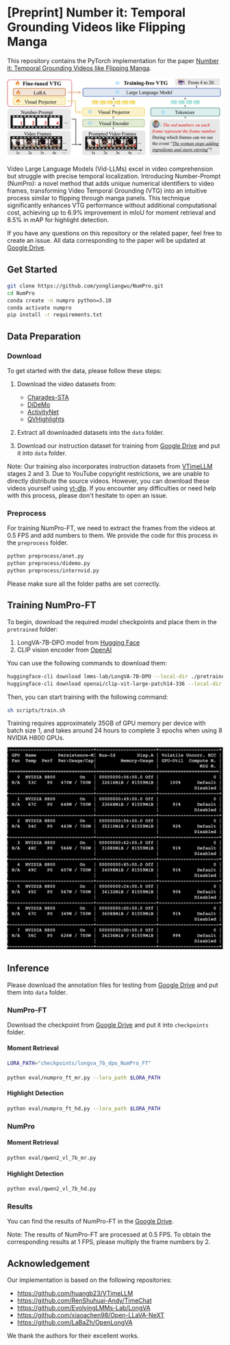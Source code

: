 # [Preprint] Number it: Temporal Grounding Videos like Flipping Manga
This repository contains the PyTorch implementation for the paper [Number it: Temporal Grounding Videos like Flipping Manga](https://arxiv.org/abs/2411.10332).

![Figure 1](./doc/method.png)

Video Large Language Models (Vid-LLMs) excel in video comprehension but struggle with precise temporal localization. Introducing Number-Prompt (NumPro): a novel method that adds unique numerical identifiers to video frames, transforming Video Temporal Grounding (VTG) into an intuitive process similar to flipping through manga panels. This technique significantly enhances VTG performance without additional computational cost, achieving up to 6.9% improvement in mIoU for moment retrieval and 8.5% in mAP for highlight detection.

If you have any questions on this repository or the related paper, feel free to create an issue. All data corresponding to the paper will be updated at [Google Drive](https://drive.google.com/drive/folders/13NYRDC87Uc4AqaT5FBHA7QkHV5OMl-v8?usp=sharing).

## Get Started
```bash
git clone https://github.com/yongliangwu/NumPro.git
cd NumPro
conda create -n numpro python=3.10
conda activate numpro
pip install -r requirements.txt
```
## Data Preparation
### Download
To get started with the data, please follow these steps:

1. Download the video datasets from:
   - [Charades-STA](http://vuchallenge.org/charades.html)
   - [DiDeMo](https://github.com/LisaAnne/TemporalLanguageRelease) 
   - [ActivityNet](http://activity-net.org/download.html)
   - [QVHighlights](https://github.com/jayleicn/moment_detr)

2. Extract all downloaded datasets into the `data` folder.

3. Download our instruction dataset for training from [Google Drive](https://drive.google.com/file/d/1X4VSdSpGEBeRDVGaZq6HsUjJxUj88jDc/view?usp=sharing) and put it into `data` folder.

Note: Our training also incorporates instruction datasets from [VTimeLLM](https://github.com/huangb23/VTimeLLM) stages 2 and 3. Due to YouTube copyright restrictions, we are unable to directly distribute the source videos. However, you can download these videos yourself using [yt-dlp](https://github.com/yt-dlp/yt-dlp). If you encounter any difficulties or need help with this process, please don't hesitate to open an issue.

### Preprocess
For training NumPro-FT, we need to extract the frames from the videos at 0.5 FPS and add numbers to them. We provide the code for this process in the `preprocess` folder.
```bash
python preprocess/anet.py
python preprocess/didemo.py
python preprocess/internvid.py
```
Please make sure all the folder paths are set correctly.

## Training NumPro-FT
To begin, download the required model checkpoints and place them in the `pretrained` folder:
1. LongVA-7B-DPO model from [Hugging Face](https://huggingface.co/lmms-lab/LongVA-7B-DPO)
2. CLIP vision encoder from [OpenAI](https://huggingface.co/openai/clip-vit-large-patch14-336)

You can use the following commands to download them:

```bash
huggingface-cli download lmms-lab/LongVA-7B-DPO --local-dir ./pretrained/LongVA-7B-DPO
huggingface-cli download openai/clip-vit-large-patch14-336 --local-dir ./pretrained/clip-vit-large-patch14-336
```

Then, you can start training with the following command:
```bash
sh scripts/train.sh
```
Training requires approximately 35GB of GPU memory per device with batch size 1, and takes around 24 hours to complete 3 epochs when using 8 NVIDIA H800 GPUs.

![Figure 2](./doc/training_cost.png)

## Inference
Please download the annotation files for testing from [Google Drive](https://drive.google.com/drive/folders/11tsL9BjM3xcyaYDN2Af-n6yJfmvWuggv?usp=sharing) and put them into `data` folder.
### NumPro-FT
Download the checkpoint from [Google Drive](https://drive.google.com/drive/folders/1klRwOTQNCU2EPzbA8qB_rMUwzVOFFHYV?usp=sharing) and put it into `checkpoints` folder.
#### Moment Retrieval
```bash
LORA_PATH="checkpoints/longva_7b_dpo_NumPro_FT"

python eval/numpro_ft_mr.py --lora_path $LORA_PATH
```
#### Highlight Detection
```bash
python eval/numpro_ft_hd.py --lora_path $LORA_PATH
```
### NumPro
#### Moment Retrieval
```bash
python eval/qwen2_vl_7b_mr.py
```
#### Highlight Detection
```bash
python eval/qwen2_vl_7b_hd.py
```

### Results
You can find the results of NumPro-FT in the [Google Drive](https://drive.google.com/drive/folders/1SQT_jboYlEDvl_fJKbHBb4BOGZDH4YS3?usp=sharing).

Note: The results of NumPro-FT are processed at 0.5 FPS. To obtain the corresponding results at 1 FPS, please multiply the frame numbers by 2.

## Acknowledgement
Our implementation is based on the following repositories:

- https://github.com/huangb23/VTimeLLM
- https://github.com/RenShuhuai-Andy/TimeChat
- https://github.com/EvolvingLMMs-Lab/LongVA
- https://github.com/xiaoachen98/Open-LLaVA-NeXT
- https://github.com/LaBaZh/OpenLongVA

We thank the authors for their excellent works.
